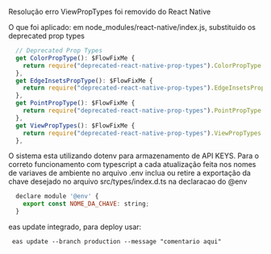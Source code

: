 Resolução erro ViewPropTypes foi removido do React Native

O que foi aplicado:
em node_modules/react-native/index.js, substituido os deprecated prop types

```js
  // Deprecated Prop Types
  get ColorPropType(): $FlowFixMe {
    return require("deprecated-react-native-prop-types").ColorPropType
  },
  get EdgeInsetsPropType(): $FlowFixMe {
    return require("deprecated-react-native-prop-types").EdgeInsetsPropType
  },
  get PointPropType(): $FlowFixMe {
    return require("deprecated-react-native-prop-types").PointPropType
  },
  get ViewPropTypes(): $FlowFixMe {
    return require("deprecated-react-native-prop-types").ViewPropTypes
  },
```

O sistema esta utilizando dotenv para armazenamento de API KEYS. Para o correto funcionamento com 
typescript a cada atualização feita nos nomes de variaves de ambiente no arquivo .env inclua ou 
retire a exportação da chave desejado no arquivo src/types/index.d.ts na declaracao do @env
```js
  declare module '@env' {
    export const NOME_DA_CHAVE: string;
  }
```


eas update integrado, para deploy usar:

     eas update --branch production --message "comentario aqui"
